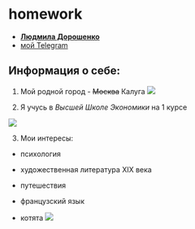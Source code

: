 # homework

+ **[ Людмила Дорошенко ](mailto:mila.doroshenko99@gmail.com)**
+ [ мой Telegram ](https://t.me/mila99doroshenko)

## Информация о себе:
1. Мой родной город - ~~Москва~~ Калуга
![](https://upload.wikimedia.org/wikipedia/commons/d/d6/Kaluga_city%2C_nowadays_%28collage%29.jpg)  

2. Я учусь в *Высшей Школе Экономики* на 1 курсе 

![](https://pp.userapi.com/c626828/v626828700/4cc8/nOuPbkHiQmc.jpg) 


3. Мои интересы:

 + психология
  
 + художественная литература XIX века
  
 + путешествия
  
 + французский язык 
  
 + котята 
![](http://www.bestwallpapers.net.ru/private/img/cats/cats_19.10.2010_bw_022.jpg) 
